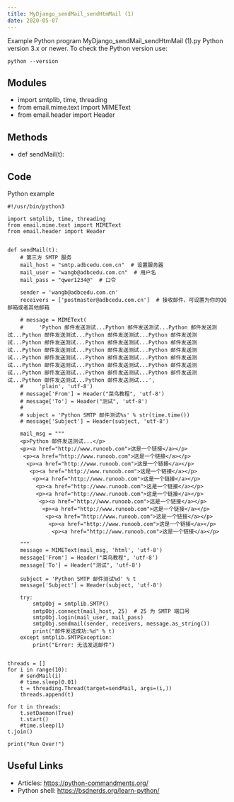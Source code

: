 ```yaml
---
title: MyDjango_sendMail_sendHtmMail (1)
date: 2020-05-07
---
```

Example Python program MyDjango_sendMail_sendHtmMail (1).py
Python version 3.x or newer.
To check the Python version use:

    python --version

## Modules

* import smtplib, time, threading
* from email.mime.text import MIMEText
* from email.header import Header

## Methods

* def sendMail(t):

## Code

Python example

    #!/usr/bin/python3
    
    import smtplib, time, threading
    from email.mime.text import MIMEText
    from email.header import Header
    
    
    def sendMail(t):
        # 第三方 SMTP 服务
        mail_host = "smtp.adbcedu.com.cn"  # 设置服务器
        mail_user = "wangb@adbcedu.com.cn"  # 用户名
        mail_pass = "qwer1234@"  # 口令
    
        sender = 'wangb@adbcedu.com.cn'
        receivers = ['postmaster@adbcedu.com.cn']  # 接收邮件，可设置为你的QQ邮箱或者其他邮箱
    
        # message = MIMEText(
        #     'Python 邮件发送测试...Python 邮件发送测试...Python 邮件发送测试...Python 邮件发送测试...Python 邮件发送测试...Python 邮件发送测试...Python 邮件发送测试...Python 邮件发送测试...Python 邮件发送测试...Python 邮件发送测试...Python 邮件发送测试...Python 邮件发送测试...Python 邮件发送测试...Python 邮件发送测试...Python 邮件发送测试...Python 邮件发送测试...Python 邮件发送测试...Python 邮件发送测试...Python 邮件发送测试...Python 邮件发送测试...Python 邮件发送测试...Python 邮件发送测试...Python 邮件发送测试...',
        #     'plain', 'utf-8')
        # message['From'] = Header("菜鸟教程", 'utf-8')
        # message['To'] = Header("测试", 'utf-8')
        #
        # subject = 'Python SMTP 邮件测试%s' % str(time.time())
        # message['Subject'] = Header(subject, 'utf-8')
    
        mail_msg = """
        <p>Python 邮件发送测试...</p>
        <p><a href="http://www.runoob.com">这是一个链接</a></p>
         <p><a href="http://www.runoob.com">这是一个链接</a></p>
          <p><a href="http://www.runoob.com">这是一个链接</a></p>
           <p><a href="http://www.runoob.com">这是一个链接</a></p>
            <p><a href="http://www.runoob.com">这是一个链接</a></p>
             <p><a href="http://www.runoob.com">这是一个链接</a></p> 
             <p><a href="http://www.runoob.com">这是一个链接</a></p>
              <p><a href="http://www.runoob.com">这是一个链接</a></p>
               <p><a href="http://www.runoob.com">这是一个链接</a></p>
                <p><a href="http://www.runoob.com">这是一个链接</a></p>
                 <p><a href="http://www.runoob.com">这是一个链接</a></p>
                  <p><a href="http://www.runoob.com">这是一个链接</a></p>
             
        """
        message = MIMEText(mail_msg, 'html', 'utf-8')
        message['From'] = Header("菜鸟教程", 'utf-8')
        message['To'] = Header("测试", 'utf-8')
    
        subject = 'Python SMTP 邮件测试%d' % t
        message['Subject'] = Header(subject, 'utf-8')
    
        try:
            smtpObj = smtplib.SMTP()
            smtpObj.connect(mail_host, 25)  # 25 为 SMTP 端口号
            smtpObj.login(mail_user, mail_pass)
            smtpObj.sendmail(sender, receivers, message.as_string())
            print("邮件发送成功:%d" % t)
        except smtplib.SMTPException:
            print("Error: 无法发送邮件")
    
    
    threads = []
    for i in range(10):
        # sendMail(i)
        # time.sleep(0.01)
        t = threading.Thread(target=sendMail, args=(i,))
        threads.append(t)
    
    for t in threads:
        t.setDaemon(True)
        t.start()
        #time.sleep(1)
    t.join()
    
    print("Run Over!")
    

## Useful Links

- Articles: https://python-commandments.org/
- Python shell: https://bsdnerds.org/learn-python/
